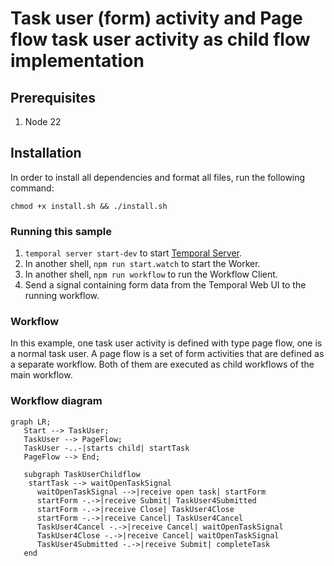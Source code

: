 # Task user (form) activity and Page flow task user activity as child flow implementation

## Prerequisites

1. Node 22

## Installation

In order to install all dependencies and format all files, run the following
command:

```shell
chmod +x install.sh && ./install.sh
```

### Running this sample

1. `temporal server start-dev` to start
   [Temporal Server](https://github.com/temporalio/cli/#installation).
2. In another shell, `npm run start.watch` to start the Worker.
3. In another shell, `npm run workflow` to run the Workflow Client.
4. Send a signal containing form data from the Temporal Web UI to the running
   workflow.

### Workflow

In this example, one task user activity is defined with type page flow, one is a normal task user.
A page flow is a set of form activities that are defined as a separate workflow.
Both of them are executed as child workflows of the main workflow.

### Workflow diagram

```mermaid
graph LR;
   Start --> TaskUser;
   TaskUser --> PageFlow;
   TaskUser -..-|starts child| startTask
   PageFlow --> End;
   
   subgraph TaskUserChildflow
    startTask --> waitOpenTaskSignal
      waitOpenTaskSignal -->|receive open task| startForm
      startForm -.->|receive Submit| TaskUser4Submitted
      startForm -.->|receive Close| TaskUser4Close
      startForm -.->|receive Cancel| TaskUser4Cancel
      TaskUser4Cancel -.->|receive Cancel| waitOpenTaskSignal
      TaskUser4Close -.->|receive Cancel| waitOpenTaskSignal
      TaskUser4Submitted -.->|receive Submit| completeTask
   end
```
